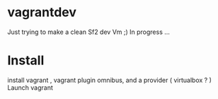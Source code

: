 vagrantdev
==========

Just trying to make a clean Sf2 dev Vm ;)
In progress ...


Install
==========

install vagrant , vagrant plugin omnibus, and a provider ( virtualbox ? )
Launch vagrant

